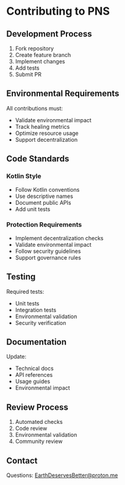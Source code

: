 # Contributing to PNS

## Development Process

1. Fork repository
2. Create feature branch
3. Implement changes
4. Add tests
5. Submit PR

## Environmental Requirements

All contributions must:
- Validate environmental impact
- Track healing metrics
- Optimize resource usage
- Support decentralization

## Code Standards

### Kotlin Style
- Follow Kotlin conventions
- Use descriptive names
- Document public APIs
- Add unit tests

### Protection Requirements
- Implement decentralization checks
- Validate environmental impact
- Follow security guidelines
- Support governance rules

## Testing

Required tests:
- Unit tests
- Integration tests
- Environmental validation
- Security verification

## Documentation

Update:
- Technical docs
- API references
- Usage guides
- Environmental impact

## Review Process

1. Automated checks
2. Code review
3. Environmental validation
4. Community review

## Contact

Questions: EarthDeservesBetter@proton.me